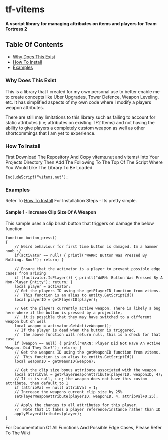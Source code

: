 # tf-vitems
#### A vscript library for managing attributes on items and players for Team Fortress 2

## Table Of Contents
 - [Why Does This Exist](https://github.com/RRKS101/tf-vitems/blob/b1021bde5334e390351ed625db1a4062aee555de/README.md#L9)
 - [How To Install](https://github.com/RRKS101/tf-vitems/blob/b1021bde5334e390351ed625db1a4062aee555de/README.md#L14)
 - [Examples](https://github.com/RRKS101/tf-vitems/blob/b1021bde5334e390351ed625db1a4062aee555de/README.md#L21)

### Why Does This Exist
This is a library that I created for my own personal use to better enable me to create concepts like Uber Upgrades, Tower Defence, Weapon Leveling, etc. It has simplified aspects of my own code where I modify a players weapon attributes.

There are still may limitations to this library such as failing to account for static attributes (i.e; attributes on existing TF2 Items) and not having the ability to give players a completely custom weapon as well as other shortcommings that I am yet to experience. 

### How To Install
First Download The Repository And Copy vitems.nut and vitems/ Into Your Projects Directory
Then Add The Following To The Top Of The Script Where You Would Like The Library To Be Loaded
```Squirrel
IncludeScript("vitems.nut");
```

### Examples
Refer To [How To Install](https://github.com/RRKS101/tf-vitems/blob/main/README.md#L14) For Installation Steps - Its pretty simple.

#### Sample 1 - Increase Clip Size Of A Weapon
This sample uses a clip brush button that triggers on damage the below function
```Squirrel
function button_press()
{
    // Weird behaviour for first time button is damaged. Im a hammer noob :/
	if(activator == null) { printl("WARN: Button Was Pressed By Nothing. Boo!"); return; }  

    // Ensure that the activator is a player to prevent possible edge cases from arising
	if (!activator.IsPlayer()) { printl("WARN: Button Was Pressed By A Non-Player Entity"); return; }
	local player = activator;
    // Get the players ID using the getPlayerID function from vitems. 
    //  This function is an alias to entity.GetScriptId()
	local playerID = getPlayerID(player);

    // Get the players currently active weapon. There is likely a bug here where if the button is pressed by a projectile, 
    //  it is possible that they may have switched to a different weapon but oh well
	local weapon = activator.GetActiveWeapon();
    // If the player is dead when the button is triggered, 
    //  the above function will return null, this is a check for that case
	if (weapon == null) { printl("WARN: Player Did Not Have An Active Weapon. Did They Die?"); return; }
    // Get the weapons ID using the getWeaponID function from vitems. 
    //  This function is an alias to entity.GetScriptId()
	local weaponID = getWeaonID(weapon);

    // Get the clip size bonus attribute associated with the weapon
	local attribVal = getPlayerWeaponAttribute(playerID, weaponID, 4);
    // If it is null, i.e; the weapon does not have this custom attribute, then default to 1
	if (attribVal == null) attribVal = 1;
    // Increase the weapons current clip size by 25%
	setPlayerWeaponAttribute(playerID, weaponID, 4, attribVal+0.25);
	
    // Apply the changes to all attributes for this player. 
    //  Note that it takes a player reference/instance rather than ID
	applyPlayerAttributes(player);
}
```

For Documentation Of All Functions And Possible Edge Cases, Please Refer To The Wiki